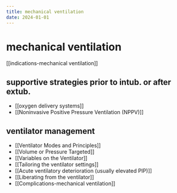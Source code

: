 ```yaml
---
title: mechanical ventilation
date: 2024-01-01
---
```

# mechanical ventilation
[[indications-mechanical ventilation]]

## supportive strategies prior to intub. or after extub.
* [[oxygen delivery systems]]
* [[Noninvasive Positive Pressure Ventilation (NPPV)]]

## ventilator management
* [[Ventilator Modes and Principles]]
* [[Volume or Pressure Targeted]]
* [[Variables on the Ventilator]]
* [[Tailoring the ventilator settings]]
* [[Acute ventilatory deterioration (usually elevated PIP)]]
* [[Liberating from the ventilator]]
* [[Complications-mechanical ventilation]]
